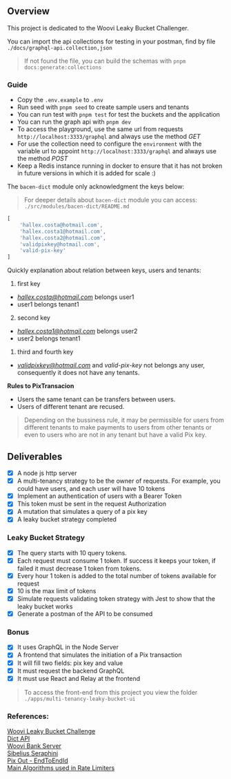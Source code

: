 ## Overview
This project is dedicated to the Woovi Leaky Bucket Challenger.

You can import the api collections for testing in your postman, find by file `./docs/graphql-api.collection,json`

> If not found the file, you can build the schemas with `pnpm docs:generate:collections`

### Guide
- Copy the `.env.example` to `.env` 
- Run seed with `pnpm seed` to create sample users and tenants
- You can run test with `pnpm test` for test the buckets and the application
- You can run the graph api with `pnpm dev`
- To access the playground, use the same url from requests `http://localhost:3333/graphql` and always use the method *GET*
- For use the collection need to configure the `environment` with the variable url to appoint `http://localhost:3333/graphql` and always use the method *POST*
- Keep a Redis instance running in docker to ensure that it has not broken in future versions in which it is added for scale :)

The `bacen-dict` module only acknowledgment the keys below:
> For deeper details about `bacen-dict` module you can access: `./src/modules/bacen-dict/README.md`
```ts
[
	'hallex.costa@hotmail.com',
	'hallex.costa1@hotmail.com',
	'hallex.costa2@hotmail.com',
	'validpixkey@hotmail.com',
	'valid-pix-key'
]
```
Quickly explanation about relation between keys, users and tenants:

1) first key
- *hallex.costa@hotmail.com* belongs user1
- user1 belongs tenant1

2) second key
- *hallex.costa1@hotmail.com* belongs user2
- user2 belongs tenant1

1) third and fourth key
- *validpixkey@hotmail.com* and *valid-pix-key* not belongs any user, consequently it does not have any tenants.

**Rules to PixTransacion**
- Users the same tenant can be transfers between users.
- Users of different tenant are recused.

> Depending on the bussiness rule, it may be permissible for users from different tenants to make payments to users from other tenants or even to users who are not in any tenant but have a valid Pix key.

## Deliverables
- [x] A node js http server
- [x] A multi-tenancy strategy to be the owner of requests. For example, you could have users, and each user will have 10 tokens
- [x] Implement an authentication of users with a Bearer Token
- [x] This token must be sent in the request Authorization
- [x] A mutation that simulates a query of a pix key
- [x] A leaky bucket strategy completed

### Leaky Bucket Strategy
- [x] The query starts with 10 query tokens.
- [x] Each request must consume 1 token. If success it keeps your token, if failed it must decrease 1 token from tokens.
- [x] Every hour 1 token is added to the total number of tokens available for request
- [x] 10 is the max limit of tokens
- [x] Simulate requests validating token strategy with Jest to show that the leaky bucket works
- [x] Generate a postman of the API to be consumed

### Bonus
- [x] It uses GraphQL in the Node Server
- [x] A frontend that simulates the initiation of a Pix transaction
- [x] It will fill two fields: pix key and value
- [x] It must request the backend GraphQL
- [x] It must use React and Relay at the frontend

> To access the front-end from this project you view the folder `./apps/multi-tenancy-leaky-bucket-ui`

### References: 
[Woovi Leaky Bucket Challenge](https://github.com/woovibr/jobs/blob/main/challenges/woovi-leaky-bucket-challenge.md)  
[Dict API](https://www.bcb.gov.br/content/estabilidadefinanceira/pix/API-DICT.html#section/Seguranca/Assinatura-digital)  
[Woovi Bank Server](../bank-server/README.md)  
[Sibelius Seraphini](https://github.com/sibelius)  
[Pix Out - EndToEndId](https://developers.bitcapital.com.br/docs/pix-out#modelo-de-requisi%C3%A7%C3%A3o)  
[Main Algorithms used in Rate Limiters](https://www.youtube.com/watch?v=ABIjFZe0B_g)